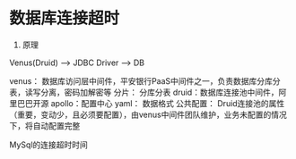 # 数据库连接超时
1. 原理
   
Venus(Druid) --> JDBC Driver --> DB


venus： 数据库访问层中间件，平安银行PaaS中间件之一，负责数据库分库分表，读写分离，密码加解密等
分片：  分库分表
druid：数据库连接池中间件，阿里巴巴开源
apollo：配置中心
yaml： 数据格式
公共配置： Druid连接池的属性（重要，变动少，且必须要配置），由venus中间件团队维护，业务未配置的情况下，将自动配置完整


MySql的连接超时时间
